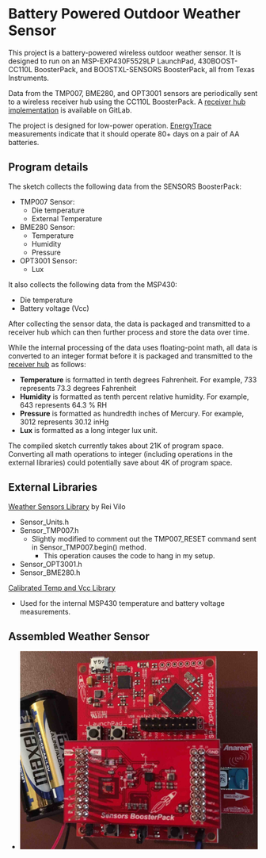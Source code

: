 Battery Powered Outdoor Weather Sensor
======================================

This project is a battery-powered wireless outdoor weather sensor. It is designed to run on an MSP-EXP430F5529LP LaunchPad, 430BOOST-CC110L BoosterPack, and BOOSTXL-SENSORS BoosterPack, all from Texas Instruments.

Data from the TMP007, BME280, and OPT3001 sensors are periodically sent to a wireless receiver hub using the CC110L BoosterPack. A [receiver hub implementation](https://gitlab.com/Andy4495/Sensor-Receiver) is available on GitLab.

The project is designed for low-power operation. [EnergyTrace](http://www.ti.com/tool/ENERGYTRACE) measurements indicate that it should operate 80+ days on a pair of AA batteries.

## Program details ##
The sketch collects the following data from the SENSORS BoosterPack:

- TMP007 Sensor:
     - Die temperature
     - External Temperature
- BME280 Sensor:
     - Temperature
     - Humidity
     - Pressure
- OPT3001 Sensor:
     - Lux

It also collects the following data from the MSP430:

- Die temperature
- Battery voltage (Vcc)

After collecting the sensor data, the data is packaged and transmitted to a receiver hub which can then further process and store the data over time.

While the internal processing of the data uses floating-point math, all data is converted to an integer format before it is packaged and transmitted to the [receiver hub](https://gitlab.com/Andy4495/Sensor-Receiver) as follows:

- **Temperature** is formatted in tenth degrees Fahrenheit. For example, 733 represents 73.3 degrees Fahrenheit
- **Humidity** is formatted as tenth percent relative humidity. For example, 643 represents 64.3 % RH
- **Pressure** is formatted as hundredth inches of Mercury. For example, 3012 represents 30.12 inHg
- **Lux** is formatted as a long integer lux unit.

The compiled sketch currently takes about 21K of program space. Converting all math operations to integer (including operations in the external libraries) could potentially save about 4K of program space.


## External Libraries ##
[Weather Sensors Library](https://github.com/rei-vilo/SensorsWeather_Library) by Rei Vilo

* Sensor_Units.h
* Sensor_TMP007.h
    - Slightly modified to comment out the TMP007\_RESET command sent in Sensor\_TMP007.begin() method.
        - This operation causes the code to hang in my setup.
* Sensor_OPT3001.h
* Sensor_BME280.h

[Calibrated Temp and Vcc Library](https://gitlab.com/Andy4495/mspTandV)

* Used for the internal MSP430 temperature and battery voltage measurements.

## Assembled Weather Sensor ##
- ![Weather Sensor: CC110L BoosterPack(bottom), MSP-EXPF5529LP LaunchPad (middle), and SENSORS BoosterPack (top), powered by 2xAA batteries.](jpg/WeatherSensor.jpg)
